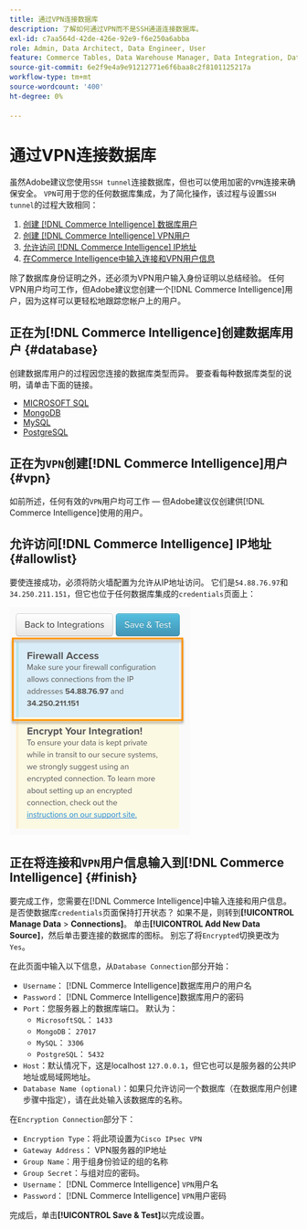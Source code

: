 ```yaml
---
title: 通过VPN连接数据库
description: 了解如何通过VPN而不是SSH通道连接数据库。
exl-id: c7aa564d-42de-426e-92e9-f6e250a6abba
role: Admin, Data Architect, Data Engineer, User
feature: Commerce Tables, Data Warehouse Manager, Data Integration, Data Import/Export
source-git-commit: 6e2f9e4a9e91212771e6f6baa8c2f8101125217a
workflow-type: tm+mt
source-wordcount: '400'
ht-degree: 0%

---
```


# 通过VPN连接数据库

虽然Adobe建议您使用`SSH tunnel`连接数据库，但也可以使用加密的`VPN`连接来确保安全。 `VPN`可用于您的任何数据库集成，为了简化操作，该过程与设置`SSH tunnel`的过程大致相同：

1. [创建 [!DNL Commerce Intelligence] 数据库用户](#database)
1. [创建 [!DNL Commerce Intelligence] VPN用户](#vpn)
1. [允许访问 [!DNL Commerce Intelligence] IP地址](#allowlist)
1. [在Commerce Intelligence中输入连接和VPN用户信息](#finish)

除了数据库身份证明之外，还必须为VPN用户输入身份证明以总结经验。 任何VPN用户均可工作，但Adobe建议您创建一个[!DNL Commerce Intelligence]用户，因为这样可以更轻松地跟踪您帐户上的用户。

## 正在为[!DNL Commerce Intelligence]创建数据库用户 {#database}

创建数据库用户的过程因您连接的数据库类型而异。 要查看每种数据库类型的说明，请单击下面的链接。

* [MICROSOFT SQL](../integrations/microsoft-sql-server.md)
* [MongoDB](../integrations/databases-via-a-vpn.md)
* [MySQL](../integrations/mysql-via-a-direct-connection.md)
* [PostgreSQL](../integrations/postgresql.md)

## 正在为`VPN`创建[!DNL Commerce Intelligence]用户 {#vpn}

如前所述，任何有效的`VPN`用户均可工作 — 但Adobe建议仅创建供[!DNL Commerce Intelligence]使用的用户。

## 允许访问[!DNL Commerce Intelligence] IP地址 {#allowlist}

要使连接成功，必须将防火墙配置为允许从IP地址访问。 它们是`54.88.76.97`和`34.250.211.151`，但它也位于任何数据库集成的`credentials`页面上：

![MBI_Allow_Access_IPs.png](../../../assets/MBI_allow_access_IPs.png)

## 正在将连接和`VPN`用户信息输入到[!DNL Commerce Intelligence] {#finish}

要完成工作，您需要在[!DNL Commerce Intelligence]中输入连接和用户信息。 是否使数据库`credentials`页面保持打开状态？ 如果不是，则转到&#x200B;**[!UICONTROL Manage Data** > **Connections]**。 单击&#x200B;**[!UICONTROL Add New Data Source]**，然后单击要连接的数据库的图标。 别忘了将`Encrypted`切换更改为`Yes`。

在此页面中输入以下信息，从`Database Connection`部分开始：

* `Username`： [!DNL Commerce Intelligence]数据库用户的用户名
* `Password`： [!DNL Commerce Intelligence]数据库用户的密码
* `Port`：您服务器上的数据库端口。 默认为：
   * `MicrosoftSQL`： `1433`
   * `MongoDB`： `27017`
   * `MySQL`： `3306`
   * `PostgreSQL`： `5432`
* `Host`：默认情况下，这是localhost `127.0.0.1`，但它也可以是服务器的公共IP地址或局域网地址。
* `Database Name (optional)`：如果只允许访问一个数据库（在数据库用户创建步骤中指定），请在此处输入该数据库的名称。

在`Encryption Connection`部分下：

* `Encryption Type`：将此项设置为`Cisco IPsec VPN`
* `Gateway Address`： VPN服务器的IP地址
* `Group Name`：用于组身份验证的组的名称
* `Group Secret`：与组对应的密码。
* `Username`： [!DNL Commerce Intelligence] `VPN`用户名
* `Password`： [!DNL Commerce Intelligence] `VPN`用户密码

完成后，单击&#x200B;**[!UICONTROL Save & Test]**&#x200B;以完成设置。
